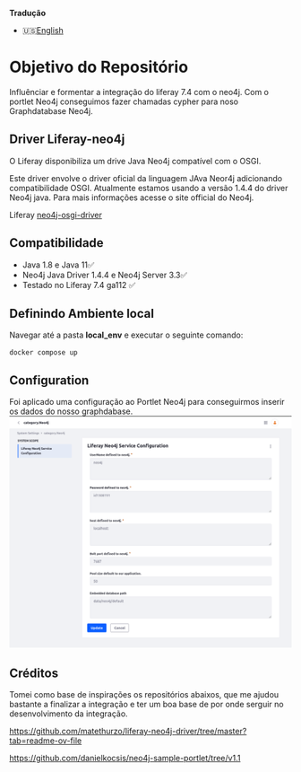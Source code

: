 **Tradução** 
- 🇺🇸[English](/readme.md)

# Objetivo do Repositório

Influênciar e formentar a integração do liferay 7.4 com o neo4j.
Com o portlet Neo4j conseguimos fazer chamadas cypher para noso Graphdatabase Neo4j.

## Driver Liferay-neo4j

O Liferay disponibiliza um drive Java Neo4j compatível com o OSGI.

Este driver envolve o driver oficial da linguagem JAva Neor4j adicionando compatibilidade OSGI. Atualmente estamos usando a versão 1.4.4 do driver Neo4j java. Para mais informações acesse o site official do Neo4j.

Liferay [neo4j-osgi-driver](https://repo1.maven.org/maven2/com/liferay/neo4j/neo4j-osgi-driver/)

## **Compatibilidade**

- Java 1.8 e Java 11✅
- Neo4j Java Driver 1.4.4 e Neo4j Server 3.3✅
- Testado no Liferay 7.4 ga112 ✅

## Definindo Ambiente local
Navegar até a pasta **local_env** e executar o seguinte comando:  

```
docker compose up
```  

## Configuration
Foi aplicado uma configuração ao Portlet Neo4j para conseguirmos inserir os dados do nosso graphdabase.
![](/images/neo4jconfig.png)

## Créditos

Tomei como base de inspirações os repositórios abaixos, que me ajudou bastante a finalizar a integração e ter um boa base de por onde serguir no desenvolvimento da integração.  

https://github.com/matethurzo/liferay-neo4j-driver/tree/master?tab=readme-ov-file

 https://github.com/danielkocsis/neo4j-sample-portlet/tree/v1.1